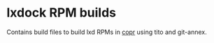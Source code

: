 # lxdock RPM builds

Contains build files to build lxd RPMs in [copr](http://copr.fedorainfracloud.org/coprs/ganto/lxdock/)
using tito and git-annex.
